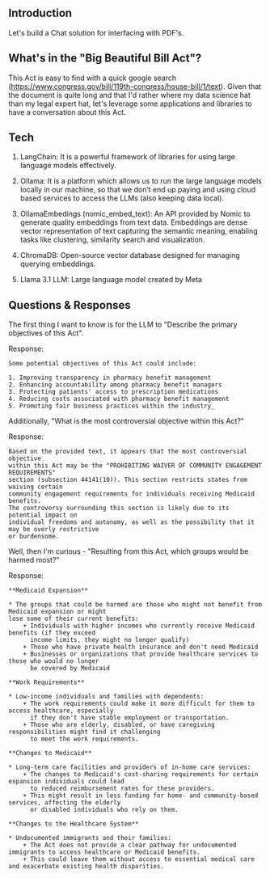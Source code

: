 ## Introduction

Let's build a Chat solution for interfacing with PDF's. 

## What's in the "Big Beautiful Bill Act"?

This Act is easy to find with a quick google search (https://www.congress.gov/bill/119th-congress/house-bill/1/text). Given that the document is quite long and that I'd rather where my data science hat than my legal expert hat, let's leverage some applications and libraries to have a conversation about this Act.

## Tech

1. LangChain: It is a powerful framework of libraries for using large language models effectively.

2. Ollama: It is a platform which allows us to run the large language models locally in our machine, so that we don’t end up paying and using cloud based services to access the LLMs (also keeping data local).

3. OllamaEmbedings (nomic_embed_text): An API provided by Nomic to generate quality embeddings from text data. Embeddings are dense vector representation of text capturing the semantic meaning, enabling tasks like clustering, similarity search and visualization.

4. ChromaDB: Open-source vector database designed for managing querying embeddings.

5. Llama 3.1 LLM: Large language model created by Meta

## Questions & Responses

The first thing I want to know is for the LLM to "Describe the primary objectives of this Act".

Response:
```
Some potential objectives of this Act could include:

1. Improving transparency in pharmacy benefit management
2. Enhancing accountability among pharmacy benefit managers
3. Protecting patients' access to prescription medications
4. Reducing costs associated with pharmacy benefit management
5. Promoting fair business practices within the industry_
```

Additionally, "What is the most controversial objective within this Act?"

Response:
```
Based on the provided text, it appears that the most controversial objective
within this Act may be the "PROHIBITING WAIVER OF COMMUNITY ENGAGEMENT REQUIREMENTS" 
section (subsection 44141(10)). This section restricts states from waiving certain
community engagement requirements for individuals receiving Medicaid benefits.
The controversy surrounding this section is likely due to its potential impact on
individual freedoms and autonomy, as well as the possibility that it may be overly restrictive
or burdensome.
```

Well, then I'm curious - "Resulting from this Act, which groups would be harmed most?"

Response:
```
**Medicaid Expansion**

* The groups that could be harmed are those who might not benefit from Medicaid expansion or might
lose some of their current benefits:
	+ Individuals with higher incomes who currently receive Medicaid benefits (if they exceed
	  income limits, they might no longer qualify)
	+ Those who have private health insurance and don't need Medicaid
	+ Businesses or organizations that provide healthcare services to those who would no longer
	  be covered by Medicaid

**Work Requirements**

* Low-income individuals and families with dependents:
	+ The work requirements could make it more difficult for them to access healthcare, especially
	  if they don't have stable employment or transportation.
	+ Those who are elderly, disabled, or have caregiving responsibilities might find it challenging
	  to meet the work requirements.

**Changes to Medicaid**

* Long-term care facilities and providers of in-home care services:
	+ The changes to Medicaid's cost-sharing requirements for certain expansion individuals could lead
	  to reduced reimbursement rates for these providers.
	+ This might result in less funding for home- and community-based services, affecting the elderly
	  or disabled individuals who rely on them.

**Changes to the Healthcare System**

* Undocumented immigrants and their families:
	+ The Act does not provide a clear pathway for undocumented immigrants to access healthcare or Medicaid benefits.
	+ This could leave them without access to essential medical care and exacerbate existing health disparities.
```
